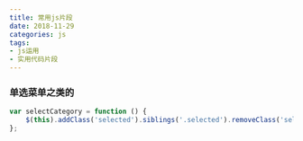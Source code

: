```yaml
---
title: 常用js片段
date: 2018-11-29
categories: js
tags: 
- js运用
- 实用代码片段
---
```


### 单选菜单之类的

```js
var selectCategory = function () {
    $(this).addClass('selected').siblings('.selected').removeClass('selected');
};
```
